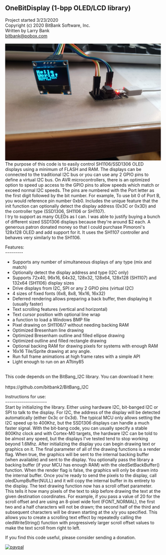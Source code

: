 OneBitDisplay (1-bpp OLED/LCD library)<br>
-----------------------------------
Project started 3/23/2020<br>
Copyright (c) 2020 BitBank Software, Inc.<br>
Written by Larry Bank<br>
bitbank@pobox.com<br>
<br>
![OneBitDisplay](/demo.jpg?raw=true "OneBitDisplay")
<br>
The purpose of this code is to easily control SH1106/SSD1306 OLED
displays using a minimum of FLASH and RAM. The displays can be connected to
the traditional I2C bus or you can use any 2 GPIO pins to define a virtual
I2C bus. On AVR microcontrollers, there is an optimized option to speed up
access to the GPIO pins to allow speeds which match or exceed normal I2C
speeds. The pins are numbered with the Port letter as the first digit followed
by the bit number. For example, To use bit 0 of Port B, you would reference
pin number 0xb0. Includes the unique feature that the init function can optionally detect the display address (0x3C or 0x3D) and the controller type (SSD1306, SH1106 or
SH1107).<br>
I try to support as many OLEDs as I can. I was able to justify buying a bunch
of different sized SSD1306 displays because they're around $2 each. A generous patron
donated money so that I could purchase Pimoroni's 128x128 OLED and add support for it.
It uses the SH1107 controller and behaves very similarly to the SH1106.
<br>

Features:<br>
---------<br>
- Supports any number of simultaneous displays of any type (mix and match)<br>
- Optionally detect the display address and type (I2C only)<br>
- Supports 72x40, 96x16, 64x32, 128x32, 128x64, 128x128 (SH1107) and 132x64 (SH1106) display sizes<br>
- Drive displays from I2C, SPI or any 2 GPIO pins (virtual I2C)<br>
- 4 sizes of fixed fonts (6x8, 8x8, 16x16, 16x32)<br>
- Deferred rendering allows preparing a back buffer, then displaying it (usually faster)<br>
- Text scrolling features (vertical and horizontal)<br>
- Text cursor position with optional line wrap<br>
- a function to load a Windows BMP file<br>
- Pixel drawing on SH1106/7 without needing backing RAM<br>
- Optimized Bresenham line drawing<br>
- Optimized Bresenham outline and filled ellipse drawing<br>
- Optimized outline and filled rectangle drawing<br>
- Optional backing RAM for drawing pixels for systems with enough RAM<br>
- 16x16 Tile/Sprite drawing at any angle.<br>
- Run full frame animations at high frame rates with a simple API<br>
- Light enough to run on an ATtiny85<br> 
<br>
This code depends on the BitBang_I2C library. You can download it here:<br>
<br>
https://github.com/bitbank2/BitBang_I2C
<br>

Instructions for use:<br>
---------------------<br>
Start by initializing the library. Either using hardware I2C, bit-banged I2C or SPI to talk to the display. For I2C, the
address of the display will be detected automatically (either 0x3c or 0x3d). The typical MCU only allows setting the I2C speed up to 400Khz, but the SSD1306 displays can handle a much faster signal. With the bit-bang code, you can usually specify a stable 800Khz clock and with Cortex-M0 targets, the hardware I2C can be told to be almost any speed, but the displays I've tested tend to stop working beyond 1.6Mhz. After initializing the display you can begin drawing text or graphics on it. The final parameter of all of the drawing functions is a render flag. When true, the graphics will be sent to the internal backing buffer (when available) and sent to the display. You optionally pass the library a backing buffer (if your MCU has enough RAM) with the oledSetBackBuffer() function. When the render flag is false, the graphics will only be drawn into the internal buffer. Once you're ready to send the pixels to the display, call oledDumpBuffer(NULL) and it will copy the internal buffer in its entirety to the display. The text drawing function now has a scroll offset parameter. This tells it how many pixels of the text to skip before drawing the text at the given destination coordinates. For example, if you pass a value of 20 for the scroll offset and are using an 8-pixel wide font (FONT_NORMAL), the first two and a half characters will not be drawn; the second half of the third and subsequent characters will be drawn starting at the x/y you specified. This allows you to create a scrolling text effect by repeatedly calling the oledWriteString() function with progressively larger scroll offset values to make the text scroll from right to left.<br> 

If you find this code useful, please consider sending a donation.

[![paypal](https://www.paypalobjects.com/en_US/i/btn/btn_donateCC_LG.gif)](https://www.paypal.com/cgi-bin/webscr?cmd=_s-xclick&hosted_button_id=SR4F44J2UR8S4)


